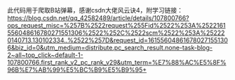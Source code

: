 此代码用于爬取B站弹幕，感谢csdn大佬风云诀4，附学习链接：
https://blog.csdn.net/qq_42582489/article/details/107800766?ops_request_misc=%257B%2522request%255Fid%2522%253A%2522161556048616780271551306%2522%252C%2522scm%2522%253A%252220140713.130102334..%2522%257D&request_id=161556048616780271551306&biz_id=0&utm_medium=distribute.pc_search_result.none-task-blog-2~all~top_click~default-1-107800766.first_rank_v2_pc_rank_v29&utm_term=%E7%88%AC%E5%8F%96B%E7%AB%99%E5%BC%B9%E5%B9%95+
